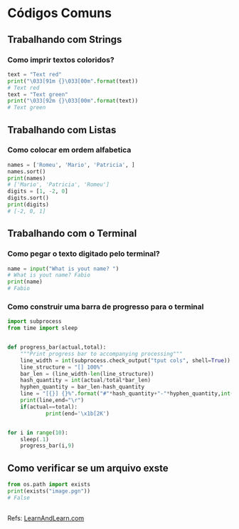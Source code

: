 
# Códigos Comuns
## Trabalhando com Strings
### Como imprir textos coloridos?
  
```python
text = "Text red"
print("\033[91m {}\033[00m".format(text))
# Text red
text = "Text green"
print("\033[92m {}\033[00m".format(text))
# Text green
```
## Trabalhando com Listas
### Como colocar em ordem alfabetica
```python
names = ['Romeu', 'Mario', 'Patricia', ]
names.sort()
print(names)
# ['Mario', 'Patricia', 'Romeu']
digits = [1, -2, 0]
digits.sort()
print(digits)
# [-2, 0, 1]
```


## Trabalhando com o Terminal
### Como pegar o texto digitado pelo terminal?

```python
name = input("What is yout name? ")
# What is yout name? Fabio
print(name)
# Fabio
```

### Como construir uma barra de progresso para o terminal

```python
import subprocess
from time import sleep


def progress_bar(actual,total):
    """Print progress bar to accompanying processing"""
    line_width = int(subprocess.check_output("tput cols", shell=True))
    line_structure = "[] 100%"
    bar_len = (line_width-len(line_structure))
    hash_quantity = int(actual/total*bar_len)
    hyphen_quantity = bar_len-hash_quantity
    line = "[{}] {}%".format("#"*hash_quantity+"-"*hyphen_quantity,int(actual/total*100))
    print(line,end="\r")
    if(actual==total):
            print(end='\x1b[2K')


for i in range(10):
    sleep(.1)
    progress_bar(i,9)
````
## Como verificar se um arquivo exste

```python
from os.path import exists
print(exists("image.pgn"))
# False
````

## 
Refs: [LearnAndLearn.com](https://learnandlearn.com/python-programming/python-how-to/python-function-arguments-mutable-and-immutable])
